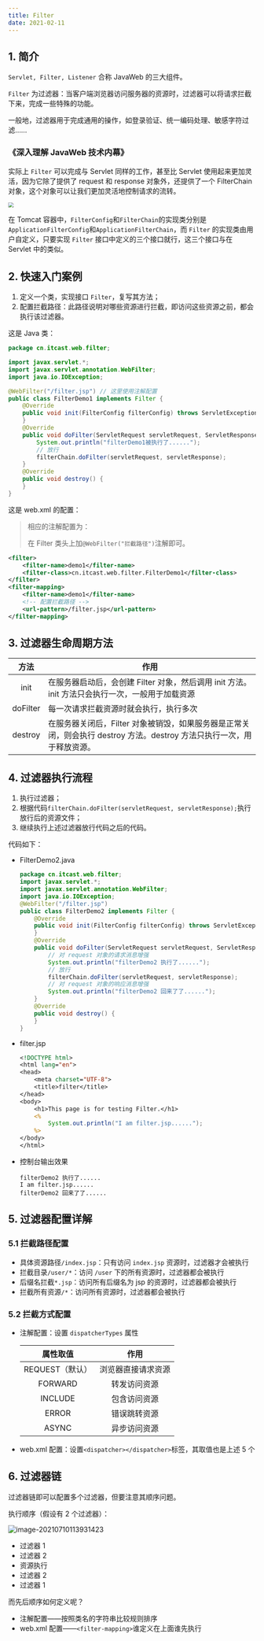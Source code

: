 ```yaml
---
title: Filter
date: 2021-02-11
---
```


## 1. 简介

`Servlet, Filter, Listener` 合称 JavaWeb 的三大组件。

`Filter` 为过滤器：当客户端浏览器访问服务器的资源时，过滤器可以将请求拦截下来，完成一些特殊的功能。

一般地，过滤器用于完成通用的操作，如登录验证、统一编码处理、敏感字符过滤……

### 《深入理解 JavaWeb 技术内幕》

实际上 `Filter` 可以完成与 Servlet 同样的工作，甚至比 Servlet 使用起来更加灵活，因为它除了提供了 request 和 response 对象外，还提供了一个 FilterChain 对象，这个对象可以让我们更加灵活地控制请求的流转。

<img src="https://figure-bed.chua-n.com/JavaWeb/后端/30.png" style="zoom:67%;" />

在 Tomcat 容器中，`FilterConfig`和`FilterChain`的实现类分别是`ApplicationFilterConfig`和`ApplicationFilterChain`，而 `Filter` 的实现类由用户自定义，只要实现 `Filter` 接口中定义的三个接口就行，这三个接口与在 Servlet 中的类似。

## 2. 快速入门案例

1. 定义一个类，实现接口 `Filter`，复写其方法；
2. 配置拦截路径：此路径说明对哪些资源进行拦截，即访问这些资源之前，都会执行该过滤器。

这是 Java 类：

```java
package cn.itcast.web.filter;

import javax.servlet.*;
import javax.servlet.annotation.WebFilter;
import java.io.IOException;

@WebFilter("/filter.jsp") // 这里使用注解配置
public class FilterDemo1 implements Filter {
    @Override
    public void init(FilterConfig filterConfig) throws ServletException {
    }
    @Override
    public void doFilter(ServletRequest servletRequest, ServletResponse servletResponse, FilterChain filterChain) throws IOException, ServletException {
        System.out.println("filterDemo1被执行了......");
        // 放行
        filterChain.doFilter(servletRequest, servletResponse);
    }
    @Override
    public void destroy() {
    }
}
```

这是 web.xml 的配置：

> 相应的注解配置为：
>
> 在 Filter 类头上加`@WebFilter("拦截路径")`注解即可。

```xml
<filter>
    <filter-name>demo1</filter-name>
    <filter-class>cn.itcast.web.filter.FilterDemo1</filter-class>
</filter>
<filter-mapping>
    <filter-name>demo1</filter-name>
    <!-- 配置拦截路径 -->
    <url-pattern>/filter.jsp</url-pattern>
</filter-mapping>
```

## 3. 过滤器生命周期方法

|   方法   | 作用                                                         |
| :------: | ------------------------------------------------------------ |
|   init   | 在服务器启动后，会创建 Filter 对象，然后调用 init 方法。init 方法只会执行一次，一般用于加载资源 |
| doFilter | 每一次请求拦截资源时就会执行，执行多次                       |
| destroy  | 在服务器关闭后，Filter 对象被销毁，如果服务器是正常关闭，则会执行 destroy 方法。destroy 方法只执行一次，用于释放资源。 |

## 4. 过滤器执行流程

1. 执行过滤器；
2. 根据代码`filterChain.doFilter(servletRequest, servletResponse);`执行放行后的资源文件；
3. 继续执行上述过滤器放行代码之后的代码。

代码如下：

- FilterDemo2.java

  ```java
  package cn.itcast.web.filter;
  import javax.servlet.*;
  import javax.servlet.annotation.WebFilter;
  import java.io.IOException;
  @WebFilter("/filter.jsp")
  public class FilterDemo2 implements Filter {
      @Override
      public void init(FilterConfig filterConfig) throws ServletException {
      }
      @Override
      public void doFilter(ServletRequest servletRequest, ServletResponse servletResponse, FilterChain filterChain) throws IOException, ServletException {
          // 对 request 对象的请求消息增强
          System.out.println("filterDemo2 执行了......");
          // 放行
          filterChain.doFilter(servletRequest, servletResponse);
          // 对 request 对象的响应消息增强
          System.out.println("filterDemo2 回来了了......");
      }
      @Override
      public void destroy() {
      }
  }
  ```

- filter.jsp

  ```jsp
  <!DOCTYPE html>
  <html lang="en">
  <head>
      <meta charset="UTF-8">
      <title>filter</title>
  </head>
  <body>
      <h1>This page is for testing Filter.</h1>
      <%
          System.out.println("I am filter.jsp......");
      %>
  </body>
  </html>
  ```

- 控制台输出效果

  ```text
  filterDemo2 执行了......
  I am filter.jsp......
  filterDemo2 回来了了......
  ```

## 5. 过滤器配置详解

### 5.1 拦截路径配置

- 具体资源路径`/index.jsp`：只有访问 `index.jsp` 资源时，过滤器才会被执行
- 拦截目录`/user/*`：访问 `/user` 下的所有资源时，过滤器都会被执行
- 后缀名拦截`*.jsp`：访问所有后缀名为 jsp 的资源时，过滤器都会被执行
- 拦截所有资源`/*`：访问所有资源时，过滤器都会被执行

### 5.2 拦截方式配置

- 注解配置：设置 `dispatcherTypes` 属性

    |    属性取值     |        作用        |
    | :-------------: | :----------------: |
    | REQUEST（默认） | 浏览器直接请求资源 |
    |     FORWARD     |    转发访问资源    |
    |     INCLUDE     |    包含访问资源    |
    |      ERROR      |    错误跳转资源    |
    |      ASYNC      |    异步访问资源    |

- web.xml 配置：设置`<dispatcher></dispatcher>`标签，其取值也是上述 5 个

## 6. 过滤器链

过滤器链即可以配置多个过滤器，但要注意其顺序问题。

执行顺序（假设有 2 个过滤器）：

![image-20210710113931423](https://figure-bed.chua-n.com/JavaWeb/后端/过滤器链.png)

- 过滤器 1
- 过滤器 2
- 资源执行
- 过滤器 2
- 过滤器 1

而先后顺序如何定义呢？

- 注解配置——按照类名的字符串比较规则排序
- web.xml 配置——`<filter-mapping>`谁定义在上面谁先执行
